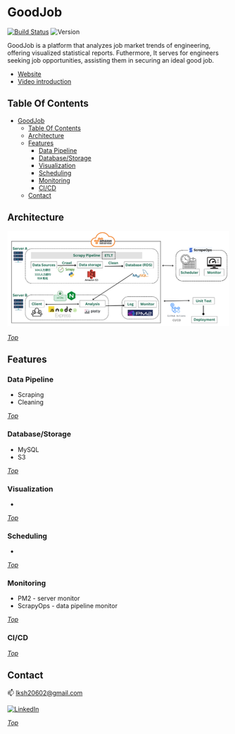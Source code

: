 # GoodJob


[![Build Status](https://github.com/networkx/networkx/workflows/test/badge.svg?branch=main)](https://github.com/rubywu0604/GoodJob/actions)
![Version](https://img.shields.io/badge/Version-1.0.0-blue.svg)

GoodJob is a platform that analyzes job market trends of engineering, offering visualized statistical reports. Futhermore, It serves for engineers seeking job opportunities, assisting them in securing an ideal good job.

- [Website](https://www.get-good-job.com)
- [Video introduction](https://drive.google.com/file/d/1bH5sI9850xf-Kc5xNKoD5UrVQQ5g55DD/view)

## Table Of Contents
- [GoodJob](#goodjob)
  - [Table Of Contents](#table-of-contents)
  - [Architecture](#architecture)
  - [Features](#features)
    - [Data Pipeline](#data-pipeline)
    - [Database/Storage](#databasestorage)
    - [Visualization](#visualization)
    - [Scheduling](#scheduling)
    - [Monitoring](#monitoring)
    - [CI/CD](#cicd)
  - [Contact](#contact)
  
## Architecture

![Architecture](views/image/architecture.jpg)


_[Top](#table-of-contents)_

## Features

### Data Pipeline
  - Scraping
  - Cleaning

_[Top](#table-of-contents)_

### Database/Storage
  - MySQL
  - S3

_[Top](#table-of-contents)_

### Visualization
  - 

_[Top](#table-of-contents)_

### Scheduling
  - 
_[Top](#table-of-contents)_
  
### Monitoring
  - PM2 - server monitor
  - ScrapyOps - data pipeline monitor

_[Top](#table-of-contents)_

### CI/CD

_[Top](#table-of-contents)_

## Contact

:mailbox: lksh20602@gmail.com

[![LinkedIn](https://img.shields.io/badge/LinkedIn-RubyWu-555555?logo=linkedin&labelColor=0A66C2)](https://www.linkedin.com/in/rubywu-140031206/)

_[Top](#table-of-contents)_
